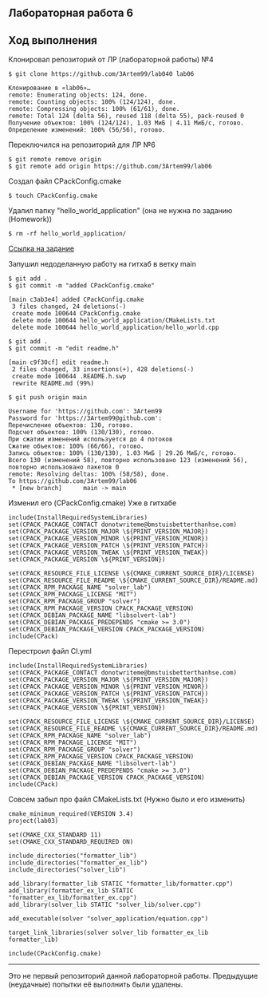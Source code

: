 ## Лабораторная работа 6

## Ход выполнения

Клонировал репозиторий от ЛР (лабораторной работы)  №4

```console
$ git clone https://github.com/3Artem99/lab040 lab06
```

```console
Клонирование в «lab06»…
remote: Enumerating objects: 124, done.
remote: Counting objects: 100% (124/124), done.
remote: Compressing objects: 100% (61/61), done.
remote: Total 124 (delta 56), reused 118 (delta 55), pack-reused 0
Получение объектов: 100% (124/124), 1.03 МиБ | 4.11 МиБ/с, готово.
Определение изменений: 100% (56/56), готово.
```

Переключился на репозиторий для ЛР №6
```console
$ git remote remove origin
$ git remote add origin https://github.com/3Artem99/lab06
```

Создал файл CPackConfig.cmake

```console
$ touch CPackConfig.cmake
```
Удалил папку "hello_world_application" (она не нужна по заданию (Homework))

```console 
$ rm -rf hello_world_application/
```
[Ссылка на задание](https://github.com/tp-labs/lab06)

Запушил недоделанную работу на гитхаб в ветку main

```console
$ git add .
$ git commit -m "added CPackConfig.cmake"
```

```console
[main c3ab3e4] added CPackConfig.cmake
 3 files changed, 24 deletions(-)
 create mode 100644 CPackConfig.cmake
 delete mode 100644 hello_world_application/CMakeLists.txt
 delete mode 100644 hello_world_application/hello_world.cpp
```

```console
$ git add .
$ git commit -m "edit readme.h"
```

```console
[main c9f30cf] edit readme.h
 2 files changed, 33 insertions(+), 428 deletions(-)
 create mode 100644 .README.h.swp
 rewrite README.md (99%)
```

```console
$ git push origin main
```

```console
Username for 'https://github.com': 3Artem99
Password for 'https://3Artem99@github.com': 
Перечисление объектов: 130, готово.
Подсчет объектов: 100% (130/130), готово.
При сжатии изменений используется до 4 потоков
Сжатие объектов: 100% (66/66), готово.
Запись объектов: 100% (130/130), 1.03 МиБ | 29.26 МиБ/с, готово.
Всего 130 (изменений 58), повторно использовано 123 (изменений 56), повторно использовано пакетов 0
remote: Resolving deltas: 100% (58/58), done.
To https://github.com/3Artem99/lab06
 * [new branch]      main -> main
```

Изменил его (CPackConfig.cmake) Уже в гитхабе

```console
include(InstallRequiredSystemLibraries)
set(CPACK_PACKAGE_CONTACT donotwriteme@bmstuisbetterthanhse.com)
set(CPACK_PACKAGE_VERSION_MAJOR \${PRINT_VERSION_MAJOR})
set(CPACK_PACKAGE_VERSION_MINOR \${PRINT_VERSION_MINOR})
set(CPACK_PACKAGE_VERSION_PATCH \${PRINT_VERSION_PATCH})
set(CPACK_PACKAGE_VERSION_TWEAK \${PRINT_VERSION_TWEAK})
set(CPACK_PACKAGE_VERSION \${PRINT_VERSION})

set(CPACK_RESOURCE_FILE_LICENSE \${CMAKE_CURRENT_SOURCE_DIR}/LICENSE)
set(CPACK_RESOURCE_FILE_README \${CMAKE_CURRENT_SOURCE_DIR}/README.md)
set(CPACK_RPM_PACKAGE_NAME "solver_lab")
set(CPACK_RPM_PACKAGE_LICENSE "MIT")
set(CPACK_RPM_PACKAGE_GROUP "solver")
set(CPACK_RPM_PACKAGE_VERSION CPACK_PACKAGE_VERSION)
set(CPACK_DEBIAN_PACKAGE_NAME "libsolvert-lab")
set(CPACK_DEBIAN_PACKAGE_PREDEPENDS "cmake >= 3.0")
set(CPACK_DEBIAN_PACKAGE_VERSION CPACK_PACKAGE_VERSION)
include(CPack)
```

Перестроил файл CI.yml

```console
include(InstallRequiredSystemLibraries)
set(CPACK_PACKAGE_CONTACT donotwriteme@bmstuisbetterthanhse.com)
set(CPACK_PACKAGE_VERSION_MAJOR \${PRINT_VERSION_MAJOR})
set(CPACK_PACKAGE_VERSION_MINOR \${PRINT_VERSION_MINOR})
set(CPACK_PACKAGE_VERSION_PATCH \${PRINT_VERSION_PATCH})
set(CPACK_PACKAGE_VERSION_TWEAK \${PRINT_VERSION_TWEAK})
set(CPACK_PACKAGE_VERSION \${PRINT_VERSION})

set(CPACK_RESOURCE_FILE_LICENSE \${CMAKE_CURRENT_SOURCE_DIR}/LICENSE)
set(CPACK_RESOURCE_FILE_README \${CMAKE_CURRENT_SOURCE_DIR}/README.md)
set(CPACK_RPM_PACKAGE_NAME "solver_lab")
set(CPACK_RPM_PACKAGE_LICENSE "MIT")
set(CPACK_RPM_PACKAGE_GROUP "solver")
set(CPACK_RPM_PACKAGE_VERSION CPACK_PACKAGE_VERSION)
set(CPACK_DEBIAN_PACKAGE_NAME "libsolvert-lab")
set(CPACK_DEBIAN_PACKAGE_PREDEPENDS "cmake >= 3.0")
set(CPACK_DEBIAN_PACKAGE_VERSION CPACK_PACKAGE_VERSION)
include(CPack)
```

Совсем забыл про файл CMakeLists.txt (Нужно было и его изменить)

```console
cmake_minimum_required(VERSION 3.4)
project(lab03)

set(CMAKE_CXX_STANDARD 11)
set(CMAKE_CXX_STANDARD_REQUIRED ON)

include_directories("formatter_lib")
include_directories("formatter_ex_lib")
include_directories("solver_lib")

add_library(formatter_lib STATIC "formatter_lib/formatter.cpp")
add_library(formatter_ex_lib STATIC "formatter_ex_lib/formatter_ex.cpp")
add_library(solver_lib STATIC "solver_lib/solver.cpp")

add_executable(solver "solver_application/equation.cpp")

target_link_libraries(solver solver_lib formatter_ex_lib formatter_lib)

include(CPackConfig.cmake)
```
___
Это не первый репозиторий данной лабораторной работы. Предыдущие (неудачные) попытки её выполнить были удалены.
